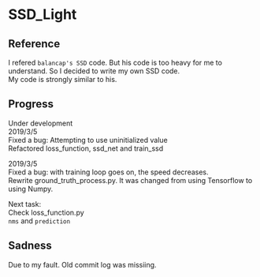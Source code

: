 # SSD_Light
Reference
---------
I refered `balancap's SSD` code. But his code is too heavy for me to understand. So I decided to write my own SSD code.<br>
My code is strongly similar to his.

Progress
--------
Under development<br>
2019/3/5<br>
Fixed a bug: Attempting to use uninitialized value<br>
Refactored loss_function, ssd_net and train_ssd<br>

2019/3/5<br>
Fixed a bug: with training loop goes on, the speed decreases.<br>
Rewrite ground_truth_process.py. It was changed from using Tensorflow to using Numpy.<br>

Next task:<br>
Check loss_function.py<br>
`nms` and `prediction`<br>

Sadness
-------
Due to my fault. Old commit log was missiing.
